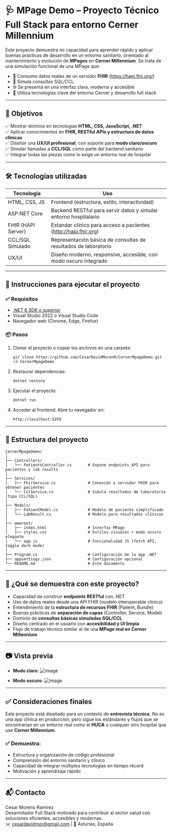 # 🩺 MPage Demo – Proyecto Técnico Full Stack para entorno Cerner Millennium

Este proyecto demuestra mi capacidad para aprender rápido y aplicar buenas prácticas de desarrollo en un entorno sanitario, orientado al mantenimiento y evolución de **MPages** en **Cerner Millennium**. Se trata de una simulación funcional de una MPage que:

- 🔗 Consume datos reales de un servidor **FHIR** (https://hapi.fhir.org/)
- 🧠 Simula consultas SQL/CCL
- 🌐 Se presenta en una interfaz clara, moderna y accesible
- 🔧 Utiliza tecnologías clave del entorno Cerner y desarrollo full stack

---

## 🎯 Objetivos

✅ Mostrar dominio en tecnologías **HTML, CSS, JavaScript, .NET**  
✅ Aplicar conocimientos en **FHIR, RESTful APIs y estructura de datos clínicas**  
✅ Diseñar una **UX/UI profesional**, con soporte para **modo claro/oscuro**  
✅ Simular llamadas a **CCL/SQL** como parte del backend sanitario  
✅ Integrar todas las piezas como lo exige un entorno real de hospital

---

## 🛠️ Tecnologías utilizadas

| Tecnología        | Uso                                                                 |
|-------------------|----------------------------------------------------------------------|
| HTML, CSS, JS      | Frontend (estructura, estilo, interactividad)                       |
| ASP.NET Core       | Backend RESTful para servir datos y simular entorno hospitalario    |
| FHIR (HAPI Server) | Estandar clínico para acceso a pacientes (http://hapi.fhir.org)      |
| CCL/SQL Simulado   | Representación básica de consultas de resultados de laboratorio      |
| UX/UI              | Diseño moderno, responsive, accesible, con modo oscuro integrado     |

---

## 🚀 Instrucciones para ejecutar el proyecto

### ✅ Requisitos

- [.NET 6 SDK o superior](https://dotnet.microsoft.com/download)
- Visual Studio 2022 o Visual Studio Code
- Navegador web (Chrome, Edge, Firefox)

### 📦 Pasos

1. Clonar el proyecto o copiar los archivos en una carpeta:
   ```bash
   git clone https://github.com/CesarDavidMorenR/CernerMpageDemo.git
   cd CernerMpageDemo
   ```

2. Restaurar dependencias:
   ```bash
   dotnet restore
   ```

3. Ejecutar el proyecto:
   ```bash
   dotnet run
   ```

4. Acceder al frontend:
   Abre tu navegador en:
   ```
   http://localhost:5259
   ```

---

## 📂 Estructura del proyecto

```
CernerMpageDemo/
│
├── Controllers/
│   └── PatientsController.cs       # Expone endpoints API para pacientes y lab results
│
├── Services/
│   ├── FhirService.cs              # Conexión a servidor FHIR para obtener pacientes
│   └── CclService.cs               # Simula resultados de laboratorio (tipo CCL/SQL)
│
├── Models/
│   ├── PatientModel.cs             # Modelo de paciente simplificado
│   └── LabResult.cs                # Modelo para resultados clínicos
│
├── wwwroot/
│   ├── index.html                  # Interfaz MPage
│   ├── styles.css                  # Estilos visuales + modo oscuro elegante
│   └── app.js                      # Funcionalidad JS (fetch API, toggle dark mode)
│
├── Program.cs                      # Configuración de la app .NET
├── appsettings.json                # Configuración opcional
└── README.md                       # Este documento
```

---

## 🧠 ¿Qué se demuestra con este proyecto?

- Capacidad de construir **endpoints RESTful** con .NET
- Uso de datos reales desde una API FHIR (modelo interoperable clínico)
- Entendimiento de la **estructura de recursos FHIR** (Patient, Bundle)
- Buenas prácticas de **separación de capas** (Controller, Service, Model)
- Dominio de **consultas básicas simuladas SQL/CCL**
- Diseño centrado en el usuario con **accesibilidad y UI limpia**
- Flujo de trabajo técnico similar al de una **MPage real en Cerner Millennium**

---

## 📷 Vista previa

- **Modo claro**:
  ![image](https://github.com/user-attachments/assets/f2a25c9f-4d9d-445e-b93f-cc64154f4772)


- **Modo oscuro**:
  ![image](https://github.com/user-attachments/assets/c71020d7-c870-42fd-9979-ce06da663f6b)


---

## ✅ Consideraciones finales

Este proyecto está diseñado para un contexto de **entrevista técnica**. No es una app clínica en producción, pero sigue los estándares y flujos que se encontrarían en un entorno real como el **HUCA** o cualquier otro hospital que use **Cerner Millennium**.

### ✅ Demuestra:

- Estructura y organización de código profesional
- Comprensión del entorno sanitario y clínico
- Capacidad de integrar múltiples tecnologías en tiempo récord
- Motivación y aprendizaje rápido

---

## 📬 Contacto

Cesar Moreno Ramirez  
Desarrollador Full Stack motivado para contribuir al sector salud con soluciones eficientes, accesibles y modernas.  
✉️ cesardavidmor@gmail.com | 📍 Asturias, España
